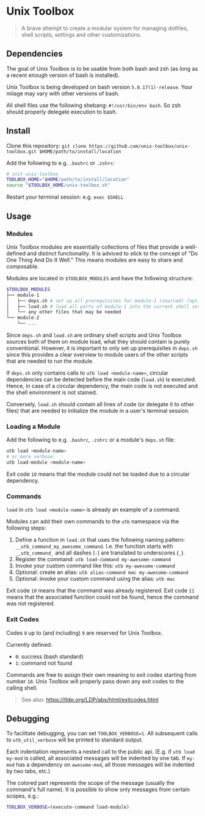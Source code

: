 # Unix Toolbox
> A brave attempt to create a modular system for managing dotfiles, shell scripts, settings and other customizations.

## Dependencies
The goal of Unix Toolbox is to be usable from both bash and zsh
(as long as a recent enough version of bash is installed).

Unix Toolbox is being developed on bash version `5.0.17(1)-release`.
Your milage may vary with other versions of bash.

All shell files use the following shebang: `#!/usr/bin/env bash`.
So zsh should properly delegate execution to bash.

## Install
Clone this repository: `git clone https://github.com/unix-toolbox/unix-toolbox.git $HOME/path/to/install/location`

Add the following to e.g. `.bashrc` or `.zshrc`:
```bash
# init unix-toolbox
TOOLBOX_HOME="$HOME/path/to/install/location"
source "$TOOLBOX_HOME/unix-toolbox.sh"
```

Restart your terminal session: e.g. `exec $SHELL`

## Usage
### Modules
Unix Toolbox modules are essentially collections of files that provide a well-defined
and distinct functionality.
It is adviced to stick to the concept of "Do One Thing And Do It Well."
This means modules are easy to share and composable.

Modules are located in `$TOOLBOX_MODULES` and have the following structure:
```bash
$TOOLBOX_MODULES
├── module-1
│   ├── deps.sh # set up all prerequisites for module-1 (sourced) (optional file)
│   ├── load.sh # load all parts of module-1 into the current shell session (sourced) (optional file)
│   └── any other files that may be needed
└── module-2
    └── ...
```
Since `deps.sh` and `load.sh` are ordinary shell scripts and Unix Toolbox sources
both of them on module load, what they should contain is purely conventional.
However, it is important to only set up prerequisites in `deps.sh` since this
provides a clear overview to module users of the other scripts that are needed to run
the module.

If `deps.sh` only contains calls to `utb load <module-name>`, circular dependencies
can be detected before the main code (`load.sh`) is executed. Hence, in case of a
circular dependency, the main code is not executed and the shell environment is not
stained.

Conversely, `load.sh` should contain all lines of code (or delegate it to other files)
that are needed to initialize the module in a user's terminal session.


### Loading a Module
Add the following to e.g. `.bashrc`, `.zshrc` or a module's `deps.sh` file:
```bash
utb load <module-name>
# or more verbose:
utb load-module <module-name>
```

Exit code `10` means that the module could not be loaded due to a circular dependency.

### Commands
`load` in `utb load <module-name>` is already an example of a command.

Modules can add their own commands to the `utb` namespace via the following
steps:

1. Define a function in `load.sh` that uses the following naming pattern: `__utb_command_my_awesome_command`.
   I.e. the function starts with `__utb_command_` and all dashes (`-`) are translated to underscores (`_`).
1. Register the command: `utb load-command my-awesome-command`
1. Invoke your custom command like this: `utb my-awesome-command`
1. Optional: create an alias: `utb alias-command mac my-awesome-command`
1. Optional: invoke your custom command using the alias: `utb mac`

Exit code `10` means that the command was already registered.
Exit code `11` means that the associated function could not be found, hence the
command was not registered.

### Exit Codes
Codes `0` up to (and including) `9` are reserved for Unix Toolbox.

Currently defined:
- `0`: success (bash standard)
- `1`: command not found

Commands are free to assign their own meaning to exit codes starting from number `10`.
Unix Toolbox will properly pass down any exit codes to the calling shell.

> See also: https://tldp.org/LDP/abs/html/exitcodes.html

## Debugging
To facilitate debugging, you can set `TOOLBOX_VERBOSE=1`.
All subsequent calls to `utb_util_verbose` will be printed to standard output.

Each indentation represents a nested call to the public api.
(E.g. if `utb load my-mod` is called, all associated messages will be indented by one tab.
If `my-mod` has a dependency on `awesome-mod`, all those messages will be indented by two tabs, etc.) 

The colored part represents the scope of the message (usually the command's full name).
It is possible to show only messages from certain scopes, e.g.:

```bash
TOOLBOX_VERBOSE=(execute-command load-module)
```
